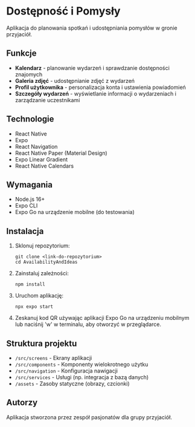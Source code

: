 # Dostępność i Pomysły

Aplikacja do planowania spotkań i udostępniania pomysłów w gronie przyjaciół.

## Funkcje

- **Kalendarz** - planowanie wydarzeń i sprawdzanie dostępności znajomych
- **Galeria zdjęć** - udostępnianie zdjęć z wydarzeń
- **Profil użytkownika** - personalizacja konta i ustawienia powiadomień
- **Szczegóły wydarzeń** - wyświetlanie informacji o wydarzeniach i zarządzanie uczestnikami

## Technologie

- React Native
- Expo
- React Navigation
- React Native Paper (Material Design)
- Expo Linear Gradient
- React Native Calendars

## Wymagania

- Node.js 16+
- Expo CLI
- Expo Go na urządzenie mobilne (do testowania)

## Instalacja

1. Sklonuj repozytorium:
   ```
   git clone <link-do-repozytorium>
   cd AvailabilityAndIdeas
   ```

2. Zainstaluj zależności:
   ```
   npm install
   ```

3. Uruchom aplikację:
   ```
   npx expo start
   ```

4. Zeskanuj kod QR używając aplikacji Expo Go na urządzeniu mobilnym lub naciśnij 'w' w terminalu, aby otworzyć w przeglądarce.

## Struktura projektu

- `/src/screens` - Ekrany aplikacji
- `/src/components` - Komponenty wielokrotnego użytku
- `/src/navigation` - Konfiguracja nawigacji
- `/src/services` - Usługi (np. integracja z bazą danych)
- `/assets` - Zasoby statyczne (obrazy, czcionki)

## Autorzy

Aplikacja stworzona przez zespół pasjonatów dla grupy przyjaciół. 
